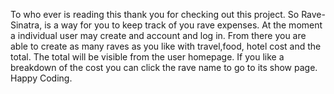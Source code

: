 
To who ever is reading this thank you for checking out this project. So Rave-Sinatra, is a way for you to keep track of you rave expenses. At the moment a individual user may create and account and log in. From there you are able to create as many raves as you like with travel,food, hotel cost and the total. The total will be visible from the user homepage. If you like a breakdown of the cost you can click the rave name to go to its show page. Happy Coding.
